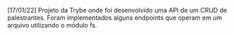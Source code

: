[17/01/22] Projeto da Trybe onde foi desenvolvido uma API de um CRUD de palestrantes. Foram implementados alguns endpoints que operam em um arquivo utilizando o módulo fs.